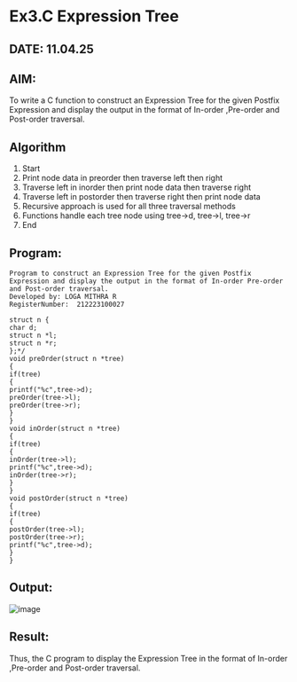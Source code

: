 # Ex3.C Expression Tree
## DATE: 11.04.25
## AIM:
To write a C function to construct an Expression Tree for the given Postfix Expression and display the output in the format of In-order ,Pre-order and Post-order traversal.

## Algorithm
1. Start 
2. Print node data in preorder then traverse left then right 
3. Traverse left in inorder then print node data then traverse right 
4. Traverse left in postorder then traverse right then print node data 
5. Recursive approach is used for all three traversal methods 
6. Functions handle each tree node using tree->d, tree->l, tree->r 
7. End  

## Program:
```
Program to construct an Expression Tree for the given Postfix Expression and display the output in the format of In-order Pre-order and Post-order traversal.
Developed by: LOGA MITHRA R
RegisterNumber:  212223100027

struct n { 
char d; 
struct n *l; 
struct n *r; 
};*/ 
void preOrder(struct n *tree) 
{ 
if(tree) 
{ 
printf("%c",tree->d); 
preOrder(tree->l); 
preOrder(tree->r); 
} 
} 
void inOrder(struct n *tree) 
{ 
if(tree) 
{ 
inOrder(tree->l); 
printf("%c",tree->d); 
inOrder(tree->r); 
} 
} 
void postOrder(struct n *tree) 
{ 
if(tree) 
{ 
postOrder(tree->l); 
postOrder(tree->r); 
printf("%c",tree->d); 
} 
} 
```
## Output:
![image](https://github.com/user-attachments/assets/fbd41791-2595-4c13-a44e-37313b5b9285)

## Result:
Thus, the C program to display the Expression Tree in the format of In-order ,Pre-order and Post-order traversal.
